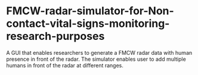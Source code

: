 # FMCW-radar-simulator-for-Non-contact-vital-signs-monitoring-research-purposes
A GUI that enables researchers to generate a FMCW radar data with human presence in front of the radar. The simulator enables user to add multiple humans in front of the radar at different ranges.
